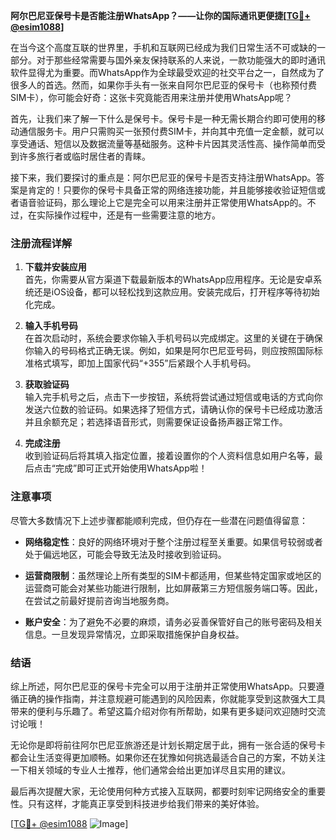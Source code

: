 **阿尔巴尼亚保号卡是否能注册WhatsApp？——让你的国际通讯更便捷[[TG💪+ @esim1088](https://t.me/s/esim1088)]**

在当今这个高度互联的世界里，手机和互联网已经成为我们日常生活不可或缺的一部分。对于那些经常需要与国外亲友保持联系的人来说，一款功能强大的即时通讯软件显得尤为重要。而WhatsApp作为全球最受欢迎的社交平台之一，自然成为了很多人的首选。然而，如果你手头有一张来自阿尔巴尼亚的保号卡（也称预付费SIM卡），你可能会好奇：这张卡究竟能否用来注册并使用WhatsApp呢？

首先，让我们来了解一下什么是保号卡。保号卡是一种无需长期合约即可使用的移动通信服务卡。用户只需购买一张预付费SIM卡，并向其中充值一定金额，就可以享受通话、短信以及数据流量等基础服务。这种卡片因其灵活性高、操作简单而受到许多旅行者或临时居住者的青睐。

接下来，我们要探讨的重点是：阿尔巴尼亚的保号卡是否支持注册WhatsApp。答案是肯定的！只要你的保号卡具备正常的网络连接功能，并且能够接收验证短信或者语音验证码，那么理论上它是完全可以用来注册并正常使用WhatsApp的。不过，在实际操作过程中，还是有一些需要注意的地方。

### 注册流程详解

1. **下载并安装应用**  
   首先，你需要从官方渠道下载最新版本的WhatsApp应用程序。无论是安卓系统还是iOS设备，都可以轻松找到这款应用。安装完成后，打开程序等待初始化完成。

2. **输入手机号码**  
   在首次启动时，系统会要求你输入手机号码以完成绑定。这里的关键在于确保你输入的号码格式正确无误。例如，如果是阿尔巴尼亚号码，则应按照国际标准格式填写，即加上国家代码“+355”后紧跟个人手机号码。

3. **获取验证码**  
   输入完手机号之后，点击下一步按钮，系统将尝试通过短信或电话的方式向你发送六位数的验证码。如果选择了短信方式，请确认你的保号卡已经成功激活并且余额充足；若选择语音形式，则需要保证设备扬声器正常工作。

4. **完成注册**  
   收到验证码后将其填入指定位置，接着设置你的个人资料信息如用户名等，最后点击“完成”即可正式开始使用WhatsApp啦！

### 注意事项

尽管大多数情况下上述步骤都能顺利完成，但仍存在一些潜在问题值得留意：

- **网络稳定性**：良好的网络环境对于整个注册过程至关重要。如果信号较弱或者处于偏远地区，可能会导致无法及时接收到验证码。
  
- **运营商限制**：虽然理论上所有类型的SIM卡都适用，但某些特定国家或地区的运营商可能会对某些功能进行限制，比如屏蔽第三方短信服务端口等。因此，在尝试之前最好提前咨询当地服务商。

- **账户安全**：为了避免不必要的麻烦，请务必妥善保管好自己的账号密码及相关信息。一旦发现异常情况，立即采取措施保护自身权益。

### 结语

综上所述，阿尔巴尼亚的保号卡完全可以用于注册并正常使用WhatsApp。只要遵循正确的操作指南，并注意规避可能遇到的风险因素，你就能享受到这款强大工具带来的便利与乐趣了。希望这篇介绍对你有所帮助，如果有更多疑问欢迎随时交流讨论哦！

无论你是即将前往阿尔巴尼亚旅游还是计划长期定居于此，拥有一张合适的保号卡都会让生活变得更加顺畅。如果你还在犹豫如何挑选最适合自己的方案，不妨关注一下相关领域的专业人士推荐，他们通常会给出更加详尽且实用的建议。

最后再次提醒大家，无论使用何种方式接入互联网，都要时刻牢记网络安全的重要性。只有这样，才能真正享受到科技进步给我们带来的美好体验。

[[TG💪+ @esim1088](https://t.me/s/esim1088) ![Image](https://i.postimg.cc/4NQfJmqS/Snipaste-2025-05-13-00-14-12.png)]